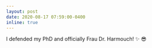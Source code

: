 ```yaml
---
layout: post
date: 2020-08-17 07:59:00-0400
inline: true
---
```


I defended my PhD and officially Frau Dr. Harmouch! :sparkles: :sunglasses:
